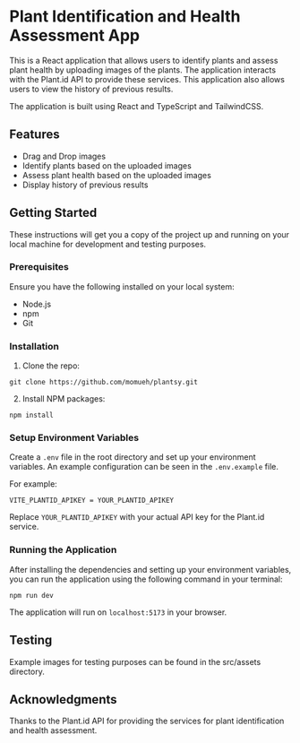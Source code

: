 # Plant Identification and Health Assessment App

This is a React application that allows users to identify plants and assess plant health by uploading images of the plants. The application interacts with the Plant.id API to provide these services. This application also allows users to view the history of previous results.

The application is built using React and TypeScript and TailwindCSS.

## Features

-   Drag and Drop images
-   Identify plants based on the uploaded images
-   Assess plant health based on the uploaded images
-   Display history of previous results

## Getting Started

These instructions will get you a copy of the project up and running on your local machine for development and testing purposes.

### Prerequisites

Ensure you have the following installed on your local system:

-   Node.js
-   npm
-   Git

### Installation

1. Clone the repo:

```
git clone https://github.com/momueh/plantsy.git
```

2. Install NPM packages:

```
npm install
```

### Setup Environment Variables

Create a `.env` file in the root directory and set up your environment variables. An example configuration can be seen in the `.env.example` file.

For example:

```
VITE_PLANTID_APIKEY = YOUR_PLANTID_APIKEY
```

Replace `YOUR_PLANTID_APIKEY` with your actual API key for the Plant.id service.

### Running the Application

After installing the dependencies and setting up your environment variables, you can run the application using the following command in your terminal:

```
npm run dev
```

The application will run on `localhost:5173` in your browser.

## Testing

Example images for testing purposes can be found in the src/assets directory.

## Acknowledgments

Thanks to the Plant.id API for providing the services for plant identification and health assessment.
